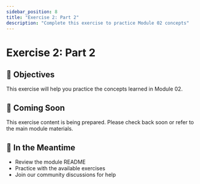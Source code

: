 ```yaml
---
sidebar_position: 8
title: "Exercise 2: Part 2"
description: "Complete this exercise to practice Module 02 concepts"
---
```


# Exercise 2: Part 2

## 🎯 Objectives

This exercise will help you practice the concepts learned in Module 02.

## 📝 Coming Soon

This exercise content is being prepared. Please check back soon or refer to the main module materials.

## 🚀 In the Meantime

- Review the module README
- Practice with the available exercises
- Join our community discussions for help
